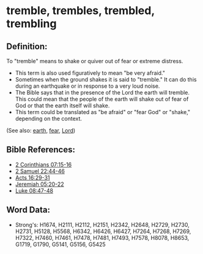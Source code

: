 # tremble, trembles, trembled, trembling #

## Definition: ##

To "tremble" means to shake or quiver out of fear or extreme distress.

* This term is also used figuratively to mean "be very afraid."
* Sometimes when the ground shakes it is said to "tremble." It can do this during an earthquake or in response to  a very loud noise.
* The Bible says that in the presence of the Lord the earth will tremble. This could mean that the people of the earth will shake out of fear of God or that the earth itself will shake.
* This term could be translated as "be afraid" or "fear God" or "shake," depending on the context.


(See also: [earth](../other/earth.md), [fear](../kt/fear.md), [Lord](../kt/lord.md))

## Bible References: ##

* [2 Corinthians 07:15-16](rc://en/tn/help/2co/07/15)
* [2 Samuel 22:44-46](rc://en/tn/help/2sa/22/44)
* [Acts 16:29-31](rc://en/tn/help/act/16/29)
* [Jeremiah 05:20-22](rc://en/tn/help/jer/05/20)
* [Luke 08:47-48](rc://en/tn/help/luk/08/47)

## Word Data: ##

* Strong's: H1674, H2111, H2112, H2151, H2342, H2648, H2729, H2730, H2731, H5128, H5568, H6342, H6426, H6427, H7264, H7268, H7269, H7322, H7460, H7461, H7478, H7481, H7493, H7578, H8078, H8653, G1719, G1790, G5141, G5156, G5425
